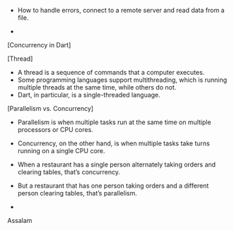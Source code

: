 * How to handle errors, connect to a remote
server and read data from a file.

* 

[Concurrency in Dart]

[Thread]
* A thread is a sequence of commands that a computer executes.
* Some programming languages support multithreading, which is running multiple threads at the same time, while others do not.
* Dart, in particular, is a single-threaded language.


[Parallelism vs. Concurrency]
* Parallelism is when multiple tasks run at the same time on
multiple processors or CPU cores. 

* Concurrency, on the other
hand, is when multiple tasks take turns running on a single
CPU core.

* When a restaurant has a single person alternately
taking orders and clearing tables, that’s concurrency.

* But a restaurant that has one person taking orders and a different
person clearing tables, that’s parallelism.

* 

Assalam 